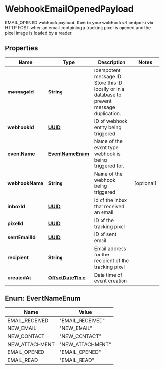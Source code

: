 

# WebhookEmailOpenedPayload

EMAIL_OPENED webhook payload. Sent to your webhook url endpoint via HTTP POST when an email containing a tracking pixel is opened and the pixel image is loaded by a reader.
## Properties

Name | Type | Description | Notes
------------ | ------------- | ------------- | -------------
**messageId** | **String** | Idempotent message ID. Store this ID locally or in a database to prevent message duplication. | 
**webhookId** | [**UUID**](UUID) | ID of webhook entity being triggered | 
**eventName** | [**EventNameEnum**](#EventNameEnum) | Name of the event type webhook is being triggered for. | 
**webhookName** | **String** | Name of the webhook being triggered |  [optional]
**inboxId** | [**UUID**](UUID) | Id of the inbox that received an email | 
**pixelId** | [**UUID**](UUID) | ID of the tracking pixel | 
**sentEmailId** | [**UUID**](UUID) | ID of sent email | 
**recipient** | **String** | Email address for the recipient of the tracking pixel | 
**createdAt** | [**OffsetDateTime**](OffsetDateTime) | Date time of event creation | 



## Enum: EventNameEnum

Name | Value
---- | -----
EMAIL_RECEIVED | &quot;EMAIL_RECEIVED&quot;
NEW_EMAIL | &quot;NEW_EMAIL&quot;
NEW_CONTACT | &quot;NEW_CONTACT&quot;
NEW_ATTACHMENT | &quot;NEW_ATTACHMENT&quot;
EMAIL_OPENED | &quot;EMAIL_OPENED&quot;
EMAIL_READ | &quot;EMAIL_READ&quot;



